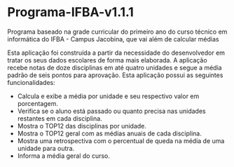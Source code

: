 # Programa-IFBA-v1.1.1
Programa baseado na grade curricular do primeiro ano do curso técnico em informática do IFBA - Campus Jacobina, que vai além de calcular médias

Esta aplicação foi construída a partir da necessidade do desenvolvedor em tratar os seus dados escolares de forma mais elaborada.
A aplicação recebe notas de doze disciplinas em até quatro unidades e segue a média padrão de seis pontos para aprovação.
Esta aplicação possui as seguintes funcionalidades:

  * Calcula e exibe a média por unidade e seu respectivo valor em porcentagem.
  * Verifica se o aluno está passado ou quanto precisa nas unidades restantes em cada disciplina.
  * Mostra o TOP12 das disciplinas por unidade.
  * Mostra o TOP12 geral com as médias anuais de cada disciplina.
  * Mostra uma retrospectiva com o percentual de queda na média de uma unidade para outra.
  * Informa a média geral do curso.
